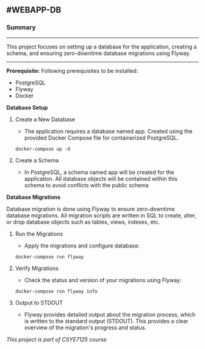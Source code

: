 #WEBAPP-DB
---------------------------------------------------------------------------------------------

### Summary
---------------------------------------------------------------------------------------------
This project focuses on setting up a database for the application, creating a schema, and ensuring zero-downtime database migrations using Flyway. 

-----------------------
**Prerequisite:** 
Following prerequisites to be installed:

- PostgreSQL 
- Flyway 
- Docker 

**Database Setup**

1. Create a New Database
    - The application requires a database named app. Created using the provided Docker Compose file for containerized PostgreSQL.

    ```
    docker-compose up -d
    ```
2. Create a Schema
    - In PostgreSQL, a schema named app will be created for the application. All database objects will be contained within this schema to avoid conflicts with the public schema


**Database Migrations**

Database migration is done using Flyway to ensure zero-downtime database migrations. All migration scripts are written in SQL to create, alter, or drop database objects such as tables, views, indexes, etc.
1. Run the Migrations
    - Apply the migrations and configure database:

    ```
    docker-compose run flyway
    ```
2. Verify Migrations
    - Check the status and version of your migrations using Flyway:

    ```
    docker-compose run flyway info
    ```
3. Output to STDOUT
    - Flyway provides detailed output about the migration process, which is written to the standard output     (STDOUT). This provides a clear overview of the migration's progress and status.


_This project is part of CSYE7125 course_